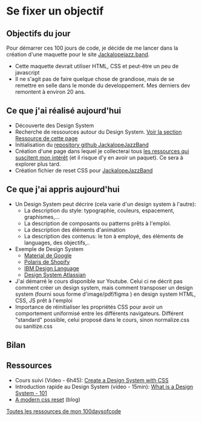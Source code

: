 # Se fixer un objectif

## Objectifs du jour
Pour démarrer ces 100 jours de code, je décide de me lancer dans la création d'une maquette pour le site [Jackalopejazz.band](https://jackalopejazz.band).

- Cette maquette devrait utiliser HTML, CSS et peut-être un peu de javascript
- Il ne s'agit pas de faire quelque chose de grandiose, mais de se remettre en selle dans le monde du developpement. Mes derniers dev remontent à environ 20 ans. 

## Ce que j'ai réalisé aujourd'hui
- Découverte des Design System
- Recherche de ressources autour du Design System. [Voir la section Ressource de cette page](#ressources)
- Initialisation du [repository github JackalopeJazzBand](https://github.com/ctlabfr/jackalopejazzband)
- Création d'une page dans lequel je collecterai tous [les ressources qui suscitent mon intérêt](A%20explorer%20plus%20tard.md) (et il risque d'y en avoir un paquet). Ce sera à explorer plus tard.
- Création fichier de reset CSS pour [JackalopeJazzBand](https://github.com/ctlabfr/jackalopejazzband)


## Ce que j'ai appris aujourd'hui
- Un Design System peut décrire (cela varie d'un design system à l'autre):
  - La description du style: typographie, couleurs, espacement, graphismes,... 
  - La description de composants ou patterns prêts à l'emploi.
  - La description des éléments d'animation
  - La description des contenus: le ton à employé, des éléments de languages, des objectifs,.. 
- Exemple de Design System
  - [Material de Google](https://m3.material.io/)
  - [Polaris de Shopify](https://polaris.shopify.com/)
  - [IBM Design Language](https://www.ibm.com/design/language/)
  - [Design System Atlassian](https://atlassian.design/)
- J'ai démarré le cours disponible sur Youtube. Celui ci ne décrit pas comment créer un design system, mais comment transposer un design system (fourni sous forme d'image/pdf/figma ) en design system HTML, CSS, JS prêt à l'emploi
- Importance de réinitialiser les propriétés CSS pour avoir un comportement uniformisé entre les différents navigateurs. Différent "standard" possible, celui proposé dans le cours, sinon normalize.css ou sanitize.css

## Bilan

## Ressources
- Cours suivi (Video - 6h45): [Create a Design System with CSS](https://www.youtube.com/watch?v=lRaL-8qZ0mM)
- Introduction rapide au Design System (video - 15min): [What is a Design System - 101](https://www.youtube.com/watch?v=wc5krC28ynQ) 
- [A modern css reset](https://piccalil.li/blog/a-modern-css-reset/) (blog)

[Toutes les ressources de mon 100daysofcode](Ressources.md)


